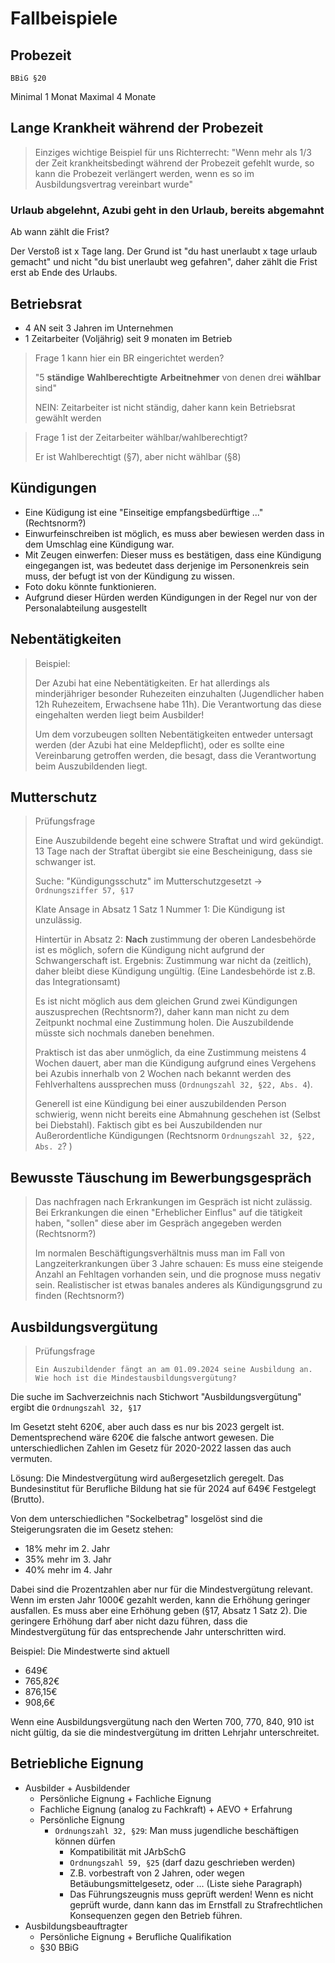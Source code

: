 
# Fallbeispiele


## Probezeit

`BBiG §20`

Minimal 1 Monat
Maximal 4 Monate

## Lange Krankheit während der Probezeit

> Einziges wichtige Beispiel für uns Richterrecht:
> "Wenn mehr als 1/3 der Zeit krankheitsbedingt während der Probezeit gefehlt wurde, so kann die Probezeit verlängert werden, wenn es so im Ausbildungsvertrag vereinbart wurde"


### Urlaub abgelehnt, Azubi geht in den Urlaub, bereits abgemahnt

Ab wann zählt die Frist?

Der Verstoß ist x Tage lang. Der Grund ist "du hast unerlaubt x tage urlaub gemacht" und nicht "du bist unerlaubt weg gefahren", daher zählt die Frist erst ab Ende des Urlaubs.

## Betriebsrat
* 4 AN seit 3 Jahren im Unternehmen
* 1 Zeitarbeiter (Voljährig) seit 9 monaten im Betrieb

> Frage 1 kann hier ein BR eingerichtet werden?
> 
> "5 **ständige** **Wahlberechtigte** **Arbeitnehmer** von denen drei **wählbar** sind"
>
> NEIN: Zeitarbeiter ist nicht ständig, daher kann kein Betriebsrat gewählt werden

> Frage 1 ist der Zeitarbeiter wählbar/wahlberechtigt?
> 
> Er ist Wahlberechtigt (§7), aber nicht wählbar (§8)


## Kündigungen
  - Eine Küdigung ist eine "Einseitige empfangsbedürftige ..." (Rechtsnorm?)
  - Einwurfeinschreiben ist möglich, es muss aber bewiesen werden dass in dem Umschlag eine Kündigung war.
  - Mit Zeugen einwerfen: Dieser muss es bestätigen, dass eine Kündigung eingegangen ist, was bedeutet dass derjenige im Personenkreis sein muss, der befugt ist von der Kündigung zu wissen.
  - Foto doku könnte funktionieren.
  - Aufgrund dieser Hürden werden Kündigungen in der Regel nur von der Personalabteilung ausgestellt

## Nebentätigkeiten

> Beispiel:
>
> Der Azubi hat eine Nebentätigkeiten. Er hat allerdings als minderjähriger besonder Ruhezeiten einzuhalten (Jugendlicher haben 12h Ruhezeitem, Erwachsene habe 11h). Die Verantwortung das diese eingehalten werden liegt beim Ausbilder!
>
> Um dem vorzubeugen sollten Nebentätigkeiten entweder untersagt werden (der Azubi hat eine Meldepflicht), oder es sollte eine Vereinbarung getroffen werden, die besagt, dass die Verantwortung beim Auszubildenden liegt.

## Mutterschutz

> Prüfungsfrage
> 
> Eine Auszubildende begeht eine schwere Straftat und wird gekündigt. 13 Tage nach der Straftat übergibt sie eine Bescheinigung, dass sie schwanger ist.
>
> Suche: "Kündigungsschutz" im Mutterschutzgesetzt -> `Ordnungsziffer 57, §17`
>
> Klate Ansage in Absatz 1 Satz 1 Nummer 1: Die Kündigung ist unzulässig.
> 
> Hintertür in Absatz 2: **Nach** zustimmung der oberen Landesbehörde ist es möglich, sofern die Kündigung nicht aufgrund der Schwangerschaft ist. Ergebnis: Zustimmung war nicht da (zeitlich), daher bleibt diese Kündigung ungültig. (Eine Landesbehörde ist z.B. das Integrationsamt)
>
> Es ist nicht möglich aus dem gleichen Grund zwei Kündigungen auszusprechen (Rechtsnorm?), daher kann man nicht zu dem Zeitpunkt nochmal eine Zustimmung holen. Die Auszubildende müsste sich nochmals daneben benehmen.
>
> Praktisch ist das aber unmöglich, da eine Zustimmung meistens 4 Wochen dauert, aber man die Kündigung aufgrund eines Vergehens bei Azubis innerhalb von 2 Wochen nach bekannt werden des Fehlverhaltens aussprechen muss (`Ordnungszahl 32, §22, Abs. 4`).
>
> Generell ist eine Kündigung bei einer auszubildenden Person schwierig, wenn nicht bereits eine Abmahnung geschehen ist (Selbst bei Diebstahl). Faktisch gibt es bei Auszubildenden nur Außerordentliche Kündigungen (Rechtsnorm `Ordnungszahl 32, §22, Abs. 2`? )

## Bewusste Täuschung im Bewerbungsgespräch

> Das nachfragen nach Erkrankungen im Gespräch ist nicht zulässig. Bei Erkrankungen die einen "Erheblicher Einflus" auf die tätigkeit haben, "sollen" diese aber im Gespräch angegeben werden (Rechtsnorm?)
> 
> Im normalen Beschäftigungsverhältnis muss man im Fall von Langzeiterkrankungen über 3 Jahre schauen: Es muss eine steigende Anzahl an Fehltagen vorhanden sein, und die prognose muss negativ sein. Realistischer ist etwas banales anderes als Kündigungsgrund zu finden (Rechtsnorm?)


## Ausbildungsvergütung

> Prüfungsfrage
> 
> `Ein Auszubildender fängt an am 01.09.2024 seine Ausbildung an. Wie hoch ist die Mindestausbildungsvergütung?`

Die suche im Sachverzeichnis nach Stichwort "Ausbildungsvergütung" ergibt die `Ordnungszahl 32, §17`

Im Gesetzt steht 620€, aber auch dass es nur bis 2023 gergelt ist. Dementsprechend wäre 620€ die falsche antwort gewesen. Die unterschiedlichen Zahlen im Gesetz für 2020-2022 lassen das auch vermuten. 

Lösung: Die Mindestvergütung wird außergesetzlich geregelt. Das
Bundesinstitut für Berufliche Bildung hat sie für 2024 auf 649€ Festgelegt (Brutto).

Von dem unterschiedlichen "Sockelbetrag" losgelöst sind die Steigerungsraten die im Gesetz stehen:

* 18% mehr im 2. Jahr
* 35% mehr im 3. Jahr
* 40% mehr im 4. Jahr

Dabei sind die Prozentzahlen aber nur für die Mindestvergütung relevant. Wenn im ersten Jahr 1000€ gezahlt werden, kann die Erhöhung geringer ausfallen. Es muss aber eine Erhöhung geben (§17, Absatz 1 Satz 2). Die geringere Erhöhung darf aber nicht dazu führen, dass die Mindestvergütung für das entsprechende Jahr unterschritten wird.

Beispiel: Die Mindestwerte sind aktuell
* 649€
* 765,82€
* 876,15€
* 908,6€

Wenn eine Ausbildungsvergütung nach den Werten 700, 770, 840, 910 ist nicht gültig, da sie die mindestvergütung im dritten Lehrjahr unterschreitet.

## Betriebliche Eignung 

* Ausbilder + Ausbildender
  * Persönliche Eignung + Fachliche Eignung
  * Fachliche Eignung (analog zu Fachkraft) + AEVO + Erfahrung
  * Persönliche Eignung
    * `Ordnungszahl 32, §29`: Man muss jugendliche beschäftigen können dürfen
        - Kompatibilität mit JArbSchG
        - `Ordnungszahl 59, §25` (darf dazu geschrieben werden)
        - Z.B. vorbestraft von 2 Jahren, oder wegen Betäubungsmittelgesetz, oder ... (Liste siehe Paragraph)
        - Das Führungszeugnis muss geprüft werden! Wenn es nicht geprüft wurde, dann kann das im Ernstfall zu Strafrechtlichen Konsequenzen gegen den Betrieb führen.
* Ausbildungsbeauftragter
  * Persönliche Eignung + Berufliche Qualifikation
  * §30 BBiG


